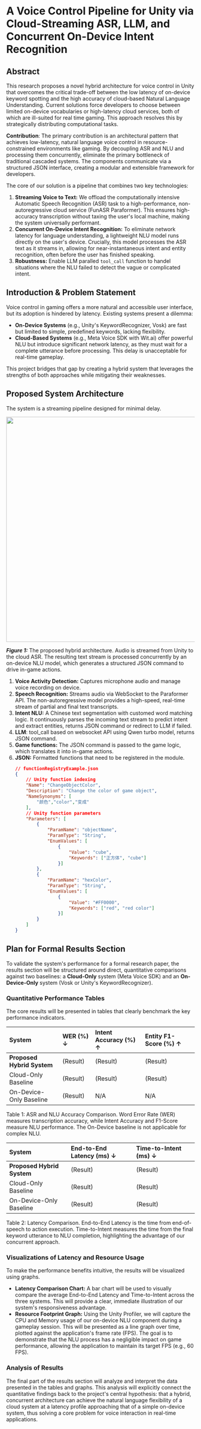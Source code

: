 # A Voice Control Pipeline for Unity via Cloud-Streaming ASR, LLM, and Concurrent On-Device Intent Recognition

## Abstract

This research proposes a novel hybrid architecture for voice control in Unity that overcomes the critical trade-off between the low latency of on-device keyword spotting and the high accuracy of cloud-based Natural Language Understanding. Current solutions force developers to choose between limited on-device vocabularies or high-latency cloud services, both of which are ill-suited for real time gaming. This approach resolves this by strategically distributing computational tasks.

**Contribution**:
The primary contribution is an architectural pattern that achieves low-latency, natural language voice control in resource-constrained environments like gaming. By decoupling ASR and NLU and processing them concurrently, eliminate the primary bottleneck of traditional cascaded systems. The components communicate via a structured JSON interface, creating a modular and extensible framework for developers.

The core of our solution is a pipeline that combines two key technologies:

1. **Streaming Voice to Text:** We offload the computationally intensive Automatic Speech Recognition (ASR) task to a high-performance, non-autoregressive cloud service (FunASR Paraformer). This ensures high-accuracy transcription without taxing the user's local machine, making the system universally performant.
2. **Concurrent On-Device Intent Recognition:** To eliminate network latency for language understanding, a lightweight NLU model runs directly on the user's device. Crucially, this model processes the ASR text as it streams in, allowing for near-instantaneous intent and entity recognition, often before the user has finished speaking.
3. **Robustness:** Enable LLM paralled `tool_call` function to handel situations where the NLU failed to detect the vague or complicated intent.

## Introduction & Problem Statement

Voice control in gaming offers a more natural and accessible user interface, but its adoption is hindered by latency. Existing systems present a dilemma:

* **On-Device Systems** (e.g., Unity's KeywordRecognizer, Vosk) are fast but limited to simple, predefined keywords, lacking flexibility.
* **Cloud-Based Systems** (e.g., Meta Voice SDK with Wit.ai) offer powerful NLU but introduce significant network latency, as they must wait for a complete utterance before processing. This delay is unacceptable for real-time gameplay.

This project bridges that gap by creating a hybrid system that leverages the strengths of both approaches while mitigating their weaknesses.

## Proposed System Architecture

The system is a streaming pipeline designed for minimal delay.

<p align="center">
 <img src="https://i.imgur.com/0iU9FPF.png" width="600">
 <p align="left"><b><i>Figure 1:</i></b> The proposed hybrid architecture. Audio is streamed from Unity to the cloud ASR. The resulting text stream is processed concurrently by an on-device NLU model, which generates a structured JSON command to drive in-game actions.
 </p> 
</p>


1. **Voice Activity Detection:** Captures microphone audio and manage voice recording on device.
2. **Speech Recognition:** Streams audio via WebSocket to the Paraformer API. The non-autoregressive model provides a high-speed, real-time stream of partial and final text transcripts.
3. **Intent NLU:** A Chinese text segmentation with customed word matching logic. It continuously parses the incoming text stream to predict intent and extract entities, returns JSON command or redirect to LLM if failed.
4. **LLM**: tool_call based on websocket API using Qwen turbo model, returns JSON command.
5. **Game functions:** The JSON command is passed to the game logic, which translates it into in-game actions.
6. **JSON:** Formatted functions that need to be registered in the module.
    ```json
    // functionRegistryExample.json
    {
        // Unity function indexing
        "Name": "ChangeObjectColor",
        "Description": "Change the color of game object",
        "NameSynonyms": [
            "颜色","color","变成"
        ],
        // Unity function parameters
        "Parameters": [
            {
                "ParamName": "objectName",
                "ParamType": "String",
                "EnumValues": [
                    {
                        "Value": "cube",
                        "Keywords": ["正方体", "cube"]
                    }]
            },
            {
                "ParamName": "hexColor",
                "ParamType": "String",
                "EnumValues": [
                    {
                        "Value": "#FF0000",
                        "Keywords": ["red", "red color"]
                    }]
            }
        ]
    }

    ```

## Plan for Formal Results Section

To validate the system's performance for a formal research paper, the results section will be structured around direct, quantitative comparisons against two baselines: a **Cloud-Only** system (Meta Voice SDK) and an **On-Device-Only** system (Vosk or Unity's KeywordRecognizer).

### Quantitative Performance Tables

The core results will be presented in tables that clearly benchmark the key performance indicators.

| System | WER (%) ↓ | Intent Accuracy (%) ↑ | Entity F1-Score (%) ↑ |  |
| :---- | :---- | :---- | :---- | :---- |
| **Proposed Hybrid System** | (Result) | (Result) | (Result) |  |
| Cloud-Only Baseline | (Result) | (Result) | (Result) |  |
| On-Device-Only Baseline | (Result) | N/A | N/A |  |

Table 1: ASR and NLU Accuracy Comparison. Word Error Rate (WER) measures transcription accuracy, while Intent Accuracy and F1-Score measure NLU performance. The On-Device baseline is not applicable for complex NLU.

| System | End-to-End Latency (ms) ↓ | Time-to-Intent (ms) ↓ |  |
| :---- | :---- | :---- | :---- |
| **Proposed Hybrid System** | (Result) | (Result) |  |
| Cloud-Only Baseline | (Result) | (Result) |  |
| On-Device-Only Baseline | (Result) | (Result) |  |

Table 2: Latency Comparison. End-to-End Latency is the time from end-of-speech to action execution. Time-to-Intent measures the time from the final keyword utterance to NLU completion, highlighting the advantage of our concurrent approach.

### Visualizations of Latency and Resource Usage

To make the performance benefits intuitive, the results will be visualized using graphs.

* **Latency Comparison Chart:** A bar chart will be used to visually compare the average End-to-End Latency and Time-to-Intent across the three systems. This will provide a clear, immediate illustration of our system's responsiveness advantage.  
* **Resource Footprint Graph:** Using the Unity Profiler, we will capture the CPU and Memory usage of our on-device NLU component during a gameplay session. This will be presented as a line graph over time, plotted against the application's frame rate (FPS). The goal is to demonstrate that the NLU process has a negligible impact on game performance, allowing the application to maintain its target FPS (e.g., 60 FPS).

### Analysis of Results

The final part of the results section will analyze and interpret the data presented in the tables and graphs. This analysis will explicitly connect the quantitative findings back to the project's central hypothesis: that a hybrid, concurrent architecture can achieve the natural language flexibility of a cloud system at a latency profile approaching that of a simple on-device system, thus solving a core problem for voice interaction in real-time applications.